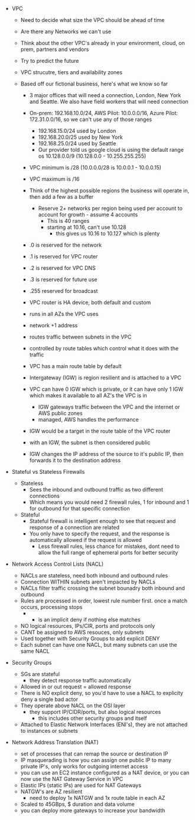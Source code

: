 - VPC
    - Need to decide what size the VPC should be ahead of time
    - Are there any Networks we can't use
    - Think about the other VPC's already in your environment, cloud, on prem, partners and vendors
    - Try to predict the future
    - VPC strucutre, tiers and availability zones

    - Based off our fictional business, here's what we know so far
        - 3 major offices that will need a connection, London, New York and Seattle. We also have field workers that will need connection
        - On-prem: 192.168.10.0/24, AWS Pilot: 10.0.0.0/16, Azure Pilot: 172.31.0.0/16, so we can't use any of those ranges
            - 192.168.15.0/24 used by London
            - 192.168.20.0/25 used by New York
            - 192.168.25.0/24 used by Seattle
            - Our provider told us google cloud is using the default range os 10.128.0.0/9 (10.128.0.0 - 10.255.255.255)
        - VPC minimum is /28 (10.0.0.0/28 is 10.0.0.1 - 10.0.0.15)
        - VPC maximum is /16
        - Think of the highest possible regions the business will operate in, then add a few as a buffer
            - Reserve 2+ networks per region being used per account to account for growth - assume 4 accounts
                - This is 40 ranges
                - starting at 10.16, can't use 10.128
                    - this gives us 10.16 to 10.127 which is plenty
        - .0 is reserved for the network
        - .1 is reserved for VPC router
        - .2 is reserved for VPC DNS
        - .3 is reserved for future use
        - .255 reserved for broadcast

        - VPC router is HA device, both default and custom
        - runs in all AZs the VPC uses
        - network +1 address
        - routes traffic between subnets in the VPC
        - controlled by route tables which control what it does with the traffic
        - VPC has a main route table by default

        - Intergateway (IGW) is region resilient and is attached to a VPC
        - VPC can have 0 IGW which is private, or it can have only 1 IGW which makes it available to all AZ's the VPC is in
            - IGW gateways traffic between the VPC and the internet or AWS public zones
            - managed, AWS handles the performance
        - IGW would be a target in the route table of the VPC router
        - with an IGW, the subnet is then considered public
        - IGW changes the IP address of the source to it's public IP, then forwards it to the destination address

- Stateful vs Stateless Firewalls
    - Stateless
        - Sees the inbound and outbound traffic as two different connections
        - Which means you would need 2 firewall rules, 1 for inbound and 1 for outbound for that specific connection  
    - Stateful
        - Stateful firewall is intelligent enough to see that request and response of a connection are related
        - You only have to specify the request, and the response is automatically allowed if the request is allowed  
            - Less firewall rules, less chance for mistakes, dont need to allow the full range of ephemeral ports for better security

- Network Access Control Lists (NACL)
    - NACLs are stateless, need both inbound and outbound rules
    - Connection WITHIN subnets aren't impacted by NACLs
    - NACLs filter traffic crossing the subnet bounadry both inbound and outbound
    - Rules are processed in order, lowest rule number first. once a match occurs, processing stops
        - * is an implicit deny if nothing else matches
    - NO logical resources, IPs/CIR, ports and protocols only
    - CANT be assigned to AWS resouces, only subnets
    - Used together with Security Groups to add explicit DENY
    - Each subnet can have one NACL, but many subnets can use the same NACL

- Security Groups
    - SGs are stateful
        - they detect response traffic automatically
    - Allowed in or out request = allowed response
    - There is NO explicit deny, so you'd have to use a NACL to explicity deny a single bad actor
    - They operate above NACL on the OSI layer
        - they support IP/CIDR/ports, but also logical resources
            - this includes other security groups and itself
    - Attached to Elastic Network Interfaces (ENI's), they are not attached to instances or subnets

- Network Address Translation (NAT)
    - set of processes that can remap the source or destination IP
    - IP masquerading is how you can assign one public IP to many private IP's, only works for outgoing internet access
    - you can use an EC2 instance configured as a NAT device, or you can now use the NAT Gateway Service in VPC
    - Elastic IPs (static IPs) are used for NAT Gateways
    - NATGW's are AZ resilient
        - need to deploy 1x NATGW and 1x route table in each AZ
    - Scaled to 45GBps, $ duration and data volume
    - you can deploy more gateways to increase your bandwidth 